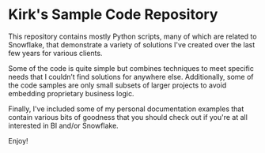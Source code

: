 # Kirk's Sample Code Repository

This repository contains mostly Python scripts, many of which are related to Snowflake, that demonstrate a variety of solutions I've created over the last few years for various clients.

Some of the code is quite simple but combines techniques to meet specific needs that I couldn’t find solutions for anywhere else.  Additionally, some of the code samples are only small subsets of larger projects to avoid embedding proprietary business logic.

Finally, I've included some of my personal documentation examples that contain various bits of goodness that you should check out if you're at all interested in BI and/or Snowflake.

Enjoy!
